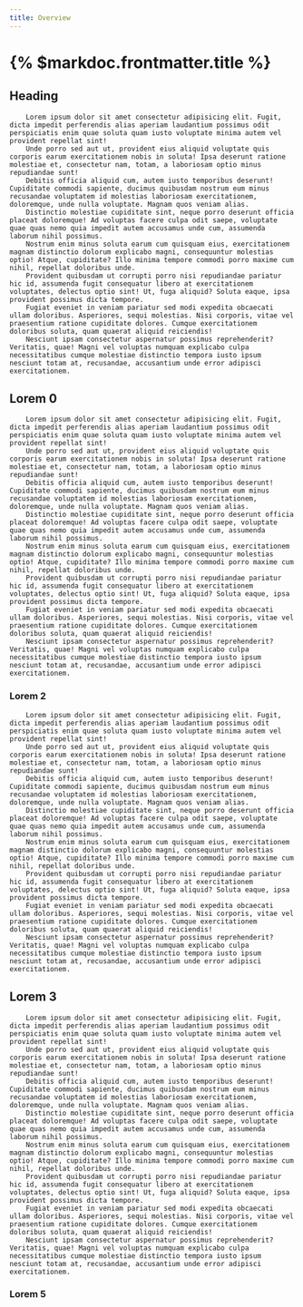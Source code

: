 ```yaml
---
title: Overview
---
```


# {% $markdoc.frontmatter.title %}



## Heading

        Lorem ipsum dolor sit amet consectetur adipisicing elit. Fugit, dicta impedit perferendis alias aperiam laudantium possimus odit perspiciatis enim quae soluta quam iusto voluptate minima autem vel provident repellat sint!
        Unde porro sed aut ut, provident eius aliquid voluptate quis corporis earum exercitationem nobis in soluta! Ipsa deserunt ratione molestiae et, consectetur nam, totam, a laboriosam optio minus repudiandae sunt!
        Debitis officia aliquid cum, autem iusto temporibus deserunt! Cupiditate commodi sapiente, ducimus quibusdam nostrum eum minus recusandae voluptatem id molestias laboriosam exercitationem, doloremque, unde nulla voluptate. Magnam quos veniam alias.
        Distinctio molestiae cupiditate sint, neque porro deserunt officia placeat doloremque! Ad voluptas facere culpa odit saepe, voluptate quae quas nemo quia impedit autem accusamus unde cum, assumenda laborum nihil possimus.
        Nostrum enim minus soluta earum cum quisquam eius, exercitationem magnam distinctio dolorum explicabo magni, consequuntur molestias optio! Atque, cupiditate? Illo minima tempore commodi porro maxime cum nihil, repellat doloribus unde.
        Provident quibusdam ut corrupti porro nisi repudiandae pariatur hic id, assumenda fugit consequatur libero at exercitationem voluptates, delectus optio sint! Ut, fuga aliquid? Soluta eaque, ipsa provident possimus dicta tempore.
        Fugiat eveniet in veniam pariatur sed modi expedita obcaecati ullam doloribus. Asperiores, sequi molestias. Nisi corporis, vitae vel praesentium ratione cupiditate dolores. Cumque exercitationem doloribus soluta, quam quaerat aliquid reiciendis!
        Nesciunt ipsam consectetur aspernatur possimus reprehenderit? Veritatis, quae! Magni vel voluptas numquam explicabo culpa necessitatibus cumque molestiae distinctio tempora iusto ipsum nesciunt totam at, recusandae, accusantium unde error adipisci exercitationem.



## Lorem 0
        Lorem ipsum dolor sit amet consectetur adipisicing elit. Fugit, dicta impedit perferendis alias aperiam laudantium possimus odit perspiciatis enim quae soluta quam iusto voluptate minima autem vel provident repellat sint!
        Unde porro sed aut ut, provident eius aliquid voluptate quis corporis earum exercitationem nobis in soluta! Ipsa deserunt ratione molestiae et, consectetur nam, totam, a laboriosam optio minus repudiandae sunt!
        Debitis officia aliquid cum, autem iusto temporibus deserunt! Cupiditate commodi sapiente, ducimus quibusdam nostrum eum minus recusandae voluptatem id molestias laboriosam exercitationem, doloremque, unde nulla voluptate. Magnam quos veniam alias.
        Distinctio molestiae cupiditate sint, neque porro deserunt officia placeat doloremque! Ad voluptas facere culpa odit saepe, voluptate quae quas nemo quia impedit autem accusamus unde cum, assumenda laborum nihil possimus.
        Nostrum enim minus soluta earum cum quisquam eius, exercitationem magnam distinctio dolorum explicabo magni, consequuntur molestias optio! Atque, cupiditate? Illo minima tempore commodi porro maxime cum nihil, repellat doloribus unde.
        Provident quibusdam ut corrupti porro nisi repudiandae pariatur hic id, assumenda fugit consequatur libero at exercitationem voluptates, delectus optio sint! Ut, fuga aliquid? Soluta eaque, ipsa provident possimus dicta tempore.
        Fugiat eveniet in veniam pariatur sed modi expedita obcaecati ullam doloribus. Asperiores, sequi molestias. Nisi corporis, vitae vel praesentium ratione cupiditate dolores. Cumque exercitationem doloribus soluta, quam quaerat aliquid reiciendis!
        Nesciunt ipsam consectetur aspernatur possimus reprehenderit? Veritatis, quae! Magni vel voluptas numquam explicabo culpa necessitatibus cumque molestiae distinctio tempora iusto ipsum nesciunt totam at, recusandae, accusantium unde error adipisci exercitationem.

### Lorem 2
        Lorem ipsum dolor sit amet consectetur adipisicing elit. Fugit, dicta impedit perferendis alias aperiam laudantium possimus odit perspiciatis enim quae soluta quam iusto voluptate minima autem vel provident repellat sint!
        Unde porro sed aut ut, provident eius aliquid voluptate quis corporis earum exercitationem nobis in soluta! Ipsa deserunt ratione molestiae et, consectetur nam, totam, a laboriosam optio minus repudiandae sunt!
        Debitis officia aliquid cum, autem iusto temporibus deserunt! Cupiditate commodi sapiente, ducimus quibusdam nostrum eum minus recusandae voluptatem id molestias laboriosam exercitationem, doloremque, unde nulla voluptate. Magnam quos veniam alias.
        Distinctio molestiae cupiditate sint, neque porro deserunt officia placeat doloremque! Ad voluptas facere culpa odit saepe, voluptate quae quas nemo quia impedit autem accusamus unde cum, assumenda laborum nihil possimus.
        Nostrum enim minus soluta earum cum quisquam eius, exercitationem magnam distinctio dolorum explicabo magni, consequuntur molestias optio! Atque, cupiditate? Illo minima tempore commodi porro maxime cum nihil, repellat doloribus unde.
        Provident quibusdam ut corrupti porro nisi repudiandae pariatur hic id, assumenda fugit consequatur libero at exercitationem voluptates, delectus optio sint! Ut, fuga aliquid? Soluta eaque, ipsa provident possimus dicta tempore.
        Fugiat eveniet in veniam pariatur sed modi expedita obcaecati ullam doloribus. Asperiores, sequi molestias. Nisi corporis, vitae vel praesentium ratione cupiditate dolores. Cumque exercitationem doloribus soluta, quam quaerat aliquid reiciendis!
        Nesciunt ipsam consectetur aspernatur possimus reprehenderit? Veritatis, quae! Magni vel voluptas numquam explicabo culpa necessitatibus cumque molestiae distinctio tempora iusto ipsum nesciunt totam at, recusandae, accusantium unde error adipisci exercitationem.

## Lorem 3
        Lorem ipsum dolor sit amet consectetur adipisicing elit. Fugit, dicta impedit perferendis alias aperiam laudantium possimus odit perspiciatis enim quae soluta quam iusto voluptate minima autem vel provident repellat sint!
        Unde porro sed aut ut, provident eius aliquid voluptate quis corporis earum exercitationem nobis in soluta! Ipsa deserunt ratione molestiae et, consectetur nam, totam, a laboriosam optio minus repudiandae sunt!
        Debitis officia aliquid cum, autem iusto temporibus deserunt! Cupiditate commodi sapiente, ducimus quibusdam nostrum eum minus recusandae voluptatem id molestias laboriosam exercitationem, doloremque, unde nulla voluptate. Magnam quos veniam alias.
        Distinctio molestiae cupiditate sint, neque porro deserunt officia placeat doloremque! Ad voluptas facere culpa odit saepe, voluptate quae quas nemo quia impedit autem accusamus unde cum, assumenda laborum nihil possimus.
        Nostrum enim minus soluta earum cum quisquam eius, exercitationem magnam distinctio dolorum explicabo magni, consequuntur molestias optio! Atque, cupiditate? Illo minima tempore commodi porro maxime cum nihil, repellat doloribus unde.
        Provident quibusdam ut corrupti porro nisi repudiandae pariatur hic id, assumenda fugit consequatur libero at exercitationem voluptates, delectus optio sint! Ut, fuga aliquid? Soluta eaque, ipsa provident possimus dicta tempore.
        Fugiat eveniet in veniam pariatur sed modi expedita obcaecati ullam doloribus. Asperiores, sequi molestias. Nisi corporis, vitae vel praesentium ratione cupiditate dolores. Cumque exercitationem doloribus soluta, quam quaerat aliquid reiciendis!
        Nesciunt ipsam consectetur aspernatur possimus reprehenderit? Veritatis, quae! Magni vel voluptas numquam explicabo culpa necessitatibus cumque molestiae distinctio tempora iusto ipsum nesciunt totam at, recusandae, accusantium unde error adipisci exercitationem.

### Lorem 5